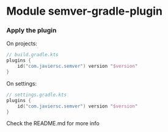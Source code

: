 # Module semver-gradle-plugin

### Apply the plugin

On projects:

```kotlin
// build.gradle.kts
plugins {
    id("com.javiersc.semver") version "$version"
}
```

On settings:

```kotlin
// settings.gradle.kts
plugins {
    id("com.javiersc.semver") version "$version"
}
```

Check the README.md for more info

